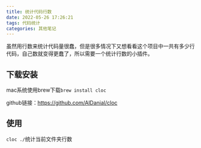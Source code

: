```yaml
---
title: 统计代码行数
date: 2022-05-26 17:26:21
tags: 代码统计
categories: 其他笔记
---
```


虽然用行数来统计代码量很蠢，但是很多情况下又想看看这个项目中一共有多少行代码，自己数就变得更蠢了，所以需要一个统计行数的小插件。

<!--more-->

## 下载安装

mac系统使用brew下载``brew install cloc``

github链接：https://github.com/AlDanial/cloc

## 使用

``cloc ./``统计当前文件夹行数



